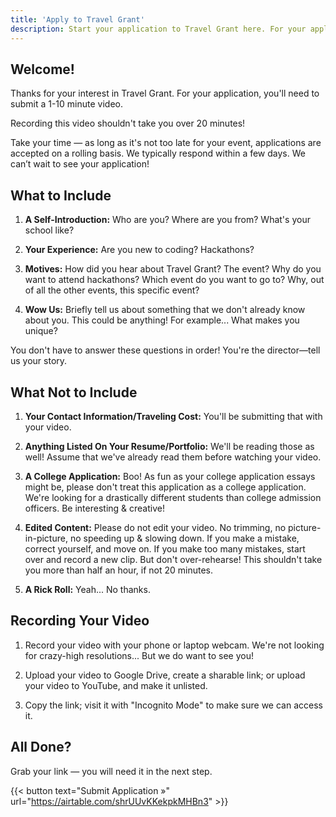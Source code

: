 ```yaml
---
title: 'Apply to Travel Grant'
description: Start your application to Travel Grant here. For your application, you’ll need to submit a 1-10 minute video.
---
```


## Welcome!

Thanks for your interest in Travel Grant. For your application, you'll need to submit a 1-10 minute video.

Recording this video shouldn't take you over 20 minutes!

Take your time — as long as it's not too late for your event, applications are accepted on a rolling basis. We typically respond within a few days. We can’t wait to see your application!

## What to Include

1. **A Self-Introduction:** Who are you? Where are you from? What's your school like?

1. **Your Experience:** Are you new to coding? Hackathons?

1. **Motives:** How did you hear about Travel Grant? The event? Why do you want to attend hackathons? Which event do you want to go to? Why, out of all the other events, this specific event?

1. **Wow Us:** Briefly tell us about something that we don't already know about you. This could be anything! For example... What makes you unique?

You don't have to answer these questions in order! You're the director—tell us your story.

## What Not to Include

1. **Your Contact Information/Traveling Cost:** You'll be submitting that with your video.

2. **Anything Listed On Your Resume/Portfolio:** We'll be reading those as well! Assume that we've already read them before watching your video.

3. **A College Application:** Boo! As fun as your college application essays might be, please don't treat this application as a college application. We're looking for a drastically different students than college admission officers. Be interesting & creative!

4. **Edited Content:** Please do not edit your video. No trimming, no picture-in-picture, no speeding up & slowing down. If you make a mistake, correct yourself, and move on. If you make too many mistakes, start over and record a new clip. But don't over-rehearse! This shouldn't take you more than half an hour, if not 20 minutes.

5. **A Rick Roll:** Yeah... No thanks.

## Recording Your Video

1. Record your video with your phone or laptop webcam. We're not looking for crazy-high resolutions... But we do want to see you!

2. Upload your video to Google Drive, create a sharable link; or upload your video to YouTube, and make it unlisted.

3. Copy the link; visit it with "Incognito Mode" to make sure we can access it.


## All Done?

Grab your link — you will need it in the next step.

{{< button text="Submit Application »" url="https://airtable.com/shrUUvKKekpkMHBn3" >}}
